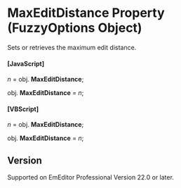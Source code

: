 # MaxEditDistance Property (FuzzyOptions Object)

Sets or retrieves the maximum edit distance.

#### \[JavaScript\]

_n_ = obj. **MaxEditDistance**;

obj. **MaxEditDistance** = _n_;

#### \[VBScript\]

_n_ = obj. **MaxEditDistance**;

obj. **MaxEditDistance** = _n_;

## Version

Supported on EmEditor Professional Version 22.0 or later.
